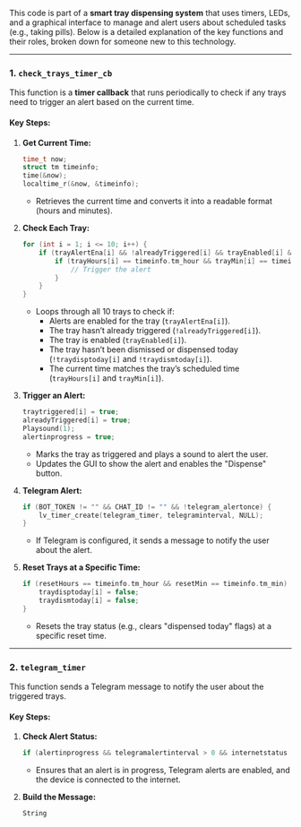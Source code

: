 This code is part of a **smart tray dispensing system** that uses timers, LEDs, and a graphical interface to manage and alert users about scheduled tasks (e.g., taking pills). Below is a detailed explanation of the key functions and their roles, broken down for someone new to this technology.

---

### **1. `check_trays_timer_cb`**
This function is a **timer callback** that runs periodically to check if any trays need to trigger an alert based on the current time.

#### **Key Steps:**
1. **Get Current Time:**
   ```cpp
   time_t now;
   struct tm timeinfo;
   time(&now);
   localtime_r(&now, &timeinfo);
   ```
   - Retrieves the current time and converts it into a readable format (hours and minutes).

2. **Check Each Tray:**
   ```cpp
   for (int i = 1; i <= 10; i++) {
       if (trayAlertEna[i] && !alreadyTriggered[i] && trayEnabled[i] && !traydisptoday[i] && !traydismtoday[i]) {
           if (trayHours[i] == timeinfo.tm_hour && trayMin[i] == timeinfo.tm_min) {
               // Trigger the alert
           }
       }
   }
   ```
   - Loops through all 10 trays to check if:
     - Alerts are enabled for the tray (`trayAlertEna[i]`).
     - The tray hasn’t already triggered (`!alreadyTriggered[i]`).
     - The tray is enabled (`trayEnabled[i]`).
     - The tray hasn’t been dismissed or dispensed today (`!traydisptoday[i]` and `!traydismtoday[i]`).
     - The current time matches the tray’s scheduled time (`trayHours[i]` and `trayMin[i]`).

3. **Trigger an Alert:**
   ```cpp
   traytriggered[i] = true;
   alreadyTriggered[i] = true;
   Playsound(1);
   alertinprogress = true;
   ```
   - Marks the tray as triggered and plays a sound to alert the user.
   - Updates the GUI to show the alert and enables the "Dispense" button.

4. **Telegram Alert:**
   ```cpp
   if (BOT_TOKEN != "" && CHAT_ID != "" && !telegram_alertonce) {
       lv_timer_create(telegram_timer, telegraminterval, NULL);
   }
   ```
   - If Telegram is configured, it sends a message to notify the user about the alert.

5. **Reset Trays at a Specific Time:**
   ```cpp
   if (resetHours == timeinfo.tm_hour && resetMin == timeinfo.tm_min) {
       traydisptoday[i] = false;
       traydismtoday[i] = false;
   }
   ```
   - Resets the tray status (e.g., clears "dispensed today" flags) at a specific reset time.

---

### **2. `telegram_timer`**
This function sends a Telegram message to notify the user about the triggered trays.

#### **Key Steps:**
1. **Check Alert Status:**
   ```cpp
   if (alertinprogress && telegramalertinterval > 0 && internetstatus != 0) {
   ```
   - Ensures that an alert is in progress, Telegram alerts are enabled, and the device is connected to the internet.

2. **Build the Message:**
   ```cpp
   String
